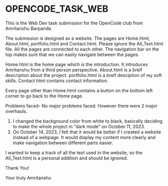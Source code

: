 # OPENCODE_TASK_WEB
This is the Web Dev task submission for the OpenCode club from Amritanshu Barpanda

The submission is designed as a website. 
The pages are Home.html, About.html, portfolio.html and Contact.html. Please ignore the All_Text.html file.
 All the pages are connected to each other. The navigation bar on the top makes sure that we can easily navigate between the pages.

Home.html is the home page which is the introduction. It introduces Amritanshu from a third person perspective.
About.html is a breif description about the project.
portfolio.html is a breif desciption of my soft skills.
Contact.html contains contact information.

Every page other than Home.html contains a button on the bottom left corner to go back to the Home page.

Problems faced- No major problems faced. However there were 2 major overhauls.
1. I changed the background color from white to black, basically deciding to make the whole project in "dark mode" on October 11, 2023.
2. On October 14, 2023, I felt that it would be better if I created a website instead of a webpage. It would display my content more clearly and make navigation between different parts easier.

I wanted to keep a track of all the text used in the website, so the All_Text.html is a personal addition and should be ignored.

Thank You!

Your truly
Amritanshu